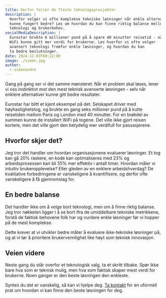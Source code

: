 ```yaml
---
title: Derfor feiler de fleste teknologiprosjekter
description: |
  Hvorfor velger vi ofte komplekse tekniske løsninger når enkle alternativer
  kunne fungert bedre? Les om hvordan du kan finne riktig balanse mellom 
  teknologi og brukerbehov.
socialMediaDescription: |
  Eurostar brukte 6 millioner pund på å spare 40 minutter reisetid - når
  WiFi kunne gitt mer verdi for brukerne. Les hvorfor vi ofte velger
  avansert teknologi fremfor enkle løsninger, og hvordan du kan
  ta bedre beslutninger.
date: 2024-12-03T08:22:00
image: ./simen.jpg
author:
  - simenandre
---
```


Gang på gang ser vi det samme mønsteret: Når et problem skal løses, lener vi oss
instinktivt mot den mest teknisk avanserte løsningen - selv når enklere
alternativer kunne gitt bedre resultater.

Eurostar har blitt et kjent eksempel på det. Selskapet driver med
høyhastighetstog, og brukte en gang seks millioner pund på å kutte reisetiden
mellom Paris og London med 40 minutter. For en brøkdel av summen kunne de
installert WiFi på togene. Det ville ikke gjort reisen kortere, men det ville
gjort den betydelig mer verdifull for passasjerene.

## Hvorfor skjer det?

Jeg tror det handler om hvordan organisasjonene evaluerer løsninger. Et tog kan
gå 20% raskere, en kode kan optimaliseres med 23% og arbeidsprosessen kan bli
55% mer effektiv i antall timer. Hvordan måler vi intuitiv brukeropplevelse?
Eller gleden av en enklere arbeidshverdag? De kvalitative forbedringene er
vanskeligere å kvantifisere, og derfor ofte vanskeligere å få gjennomslag for.

## En bedre balanse

Det handler ikke om å velge bort teknologi, men om å finne riktig balanse. Jeg
tror nøkkelen ligger i å se bort ifra de umiddelbare tekniske metrikkene, forstå
de faktisk behovene folk har og vurdere enkle løsninger før vi hopper på de mest
komplekse.

Dette krever at vi utvikler bedre måter å evaluere ikke-tekniske løsninger på,
og at vi tør å prioritere brukervennlighet like høyt som teknisk innovasjon.

## Veien videre

Neste gang du står overfor et teknologisk valg, ta et skritt tilbake. Spør ikke
bare hva som er teknisk mulig, men hva som faktisk skaper mest verdi for
brukerne. Noen ganger er den beste løsningen den enkleste.

Syntes du det er vanskelig, så kan vi hjelpe deg. [Ta kontakt](/kontakt) for en
uformell prat om hvordan vi kan finne den beste løsningen for deg.